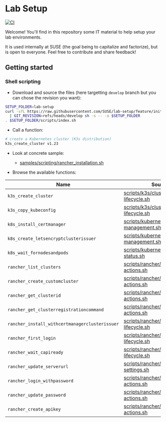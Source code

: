 # Lab Setup

[![CI](https://github.com/SUSE/lab-setup/actions/workflows/ci.yml/badge.svg?branch=develop)](https://github.com/SUSE/lab-setup/actions/workflows/ci.yml)

Welcome! You'll find in this repository some IT material to help setup your lab environments.

It is used internally at SUSE (the goal being to capitalize and factorize), but is open to everyone. Feel free to contribute and share feedback!

## Getting started

### Shell scripting

* Download and source the files (here targetting `develop` branch but you can chose the revision you want):

```bash
SETUP_FOLDER=lab-setup
curl -sfL https://raw.githubusercontent.com/SUSE/lab-setup/feature/init-solution/scripts/download.sh \
  | GIT_REVISION=refs/heads/develop sh -s -- -o $SETUP_FOLDER
. $SETUP_FOLDER/scripts/index.sh
```

* Call a function:

```bash
# create a Kubernetes cluster (K3s distribution)
k3s_create_cluster v1.23
```

* Look at concrete sample:

  * [samples/scripting/rancher_installation.sh](samples/scripting/rancher_installation.sh)

* Browse the available functions:

Name                                           | Source
-----------------------------------------------|---------------------------------------------------------------------------------------------
`k3s_create_cluster`                           | [scripts/k3s/cluster-lifecycle.sh](scripts/k3s/cluster-lifecycle.sh)
`k3s_copy_kubeconfig`                          | [scripts/k3s/cluster-lifecycle.sh](scripts/k3s/cluster-lifecycle.sh)
`k8s_install_certmanager`                      | [scripts/kubernetes/certificate-management.sh](scripts/kubernetes/certificate-management.sh)
`k8s_create_letsencryptclusterissuer`          | [scripts/kubernetes/certificate-management.sh](scripts/kubernetes/certificate-management.sh)
`k8s_wait_fornodesandpods`                     | [scripts/kubernetes/cluster-status.sh](scripts/kubernetes/cluster-status.sh)
`rancher_list_clusters`                        | [scripts/rancher/cluster-actions.sh](scripts/rancher/cluster-actions.sh)
`rancher_create_customcluster`                 | [scripts/rancher/cluster-actions.sh](scripts/rancher/cluster-actions.sh)
`rancher_get_clusterid`                        | [scripts/rancher/cluster-actions.sh](scripts/rancher/cluster-actions.sh)
`rancher_get_clusterregistrationcommand`       | [scripts/rancher/cluster-actions.sh](scripts/rancher/cluster-actions.sh)
`rancher_install_withcertmanagerclusterissuer` | [scripts/rancher/manager-lifecycle.sh](scripts/rancher/manager-lifecycle.sh)
`rancher_first_login`                          | [scripts/rancher/manager-lifecycle.sh](scripts/rancher/manager-lifecycle.sh)
`rancher_wait_capiready`                       | [scripts/rancher/manager-lifecycle.sh](scripts/rancher/manager-lifecycle.sh)
`rancher_update_serverurl`                     | [scripts/rancher/manager-settings.sh](scripts/rancher/manager-settings.sh)
`rancher_login_withpassword`                   | [scripts/rancher/user-actions.sh](scripts/rancher/user-actions.sh)
`rancher_update_password`                      | [scripts/rancher/user-actions.sh](scripts/rancher/user-actions.sh)
`rancher_create_apikey`                        | [scripts/rancher/user-actions.sh](scripts/rancher/user-actions.sh)
